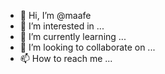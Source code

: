 - 👋 Hi, I’m @maafe
- 👀 I’m interested in ...
- 🌱 I’m currently learning ...
- 💞️ I’m looking to collaborate on ...
- 📫 How to reach me ...

<!---
maafe/maafe is a ✨ special ✨ repository because its `README.md` (this file) appears on your GitHub profile.
You can click the Preview link to take a look at your changes.
--->
